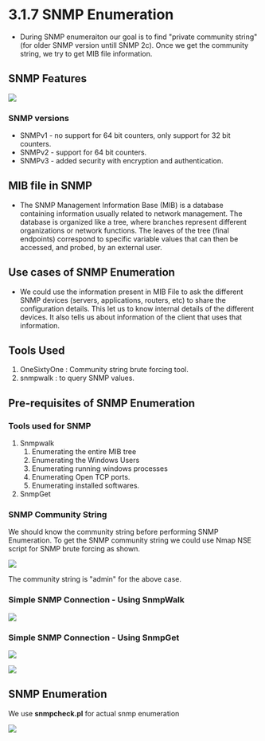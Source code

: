 # 3.1.7 SNMP Enumeration

* During SNMP enumeraiton our goal is to find "private community string" \(for older SNMP version untill SNMP 2c\). Once we get the community string, we try to get MIB file information.

## SNMP Features

![](../../.gitbook/assets/image-59.png)

### SNMP versions

* SNMPv1 - no support for 64 bit counters, only support for 32 bit counters.
* SNMPv2 - support for 64 bit counters.
* SNMPv3 - added security with encryption and authentication.

## MIB file in SNMP

* The SNMP Management Information Base \(MIB\) is a database containing information usually related to network management. The database is organized like a tree, where branches represent different organizations or network functions. The leaves of the tree \(final endpoints\) correspond to specific variable values that can then be accessed, and probed, by an external user.

## Use cases of SNMP Enumeration

* We could use the information present in MIB File to ask the different SNMP devices \(servers, applications, routers, etc\) to share the configuration details. This let us to know internal details of the different devices. It also tells us about information of the client that uses that information.

## Tools Used

1. OneSixtyOne : Community string brute forcing tool.
2. snmpwalk : to query SNMP values.

## Pre-requisites of SNMP Enumeration

### Tools used for SNMP

1. Snmpwalk
   1. Enumerating the entire MIB tree
   2. Enumerating the Windows Users
   3. Enumerating running windows processes
   4. Enumerating Open TCP ports.
   5. Enumerating installed softwares.
2. SnmpGet

### SNMP Community String

We should know the community string before performing SNMP Enumeration. To get the SNMP community string we could use Nmap NSE script for SNMP brute forcing as shown.

![](../../.gitbook/assets/image-23.png)

The community string is "admin" for the above case.

### Simple SNMP Connection - Using SnmpWalk

![](../../.gitbook/assets/image-36.png)

### Simple SNMP Connection - Using SnmpGet

![](../../.gitbook/assets/image-2.png)

![](../../.gitbook/assets/image-21.png)

## SNMP Enumeration

We use **snmpcheck.pl** for actual snmp enumeration

![](../../.gitbook/assets/image-56.png)

